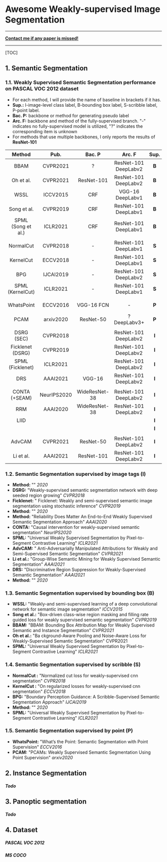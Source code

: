 # Awesome Weakly-supervised Image Segmentation

------

**<u>Contact me if any paper is missed!</u>**

------

[TOC]

## 1. Semantic Segmentation

### 1.1. Weakly Supervised Semantic Segmentation performance on PASCAL VOC 2012 dataset

- For each method, I will provide the name of baseline in brackets if it has. 
- **Sup.:** I-image-level class label, B-bounding box label, S-scribble label, P-point label.
- **Bac. P:** backbone or method for generating pseudo label
- **Arc. F:** backbone and method of the fully-supervised branch. "-" indicates no fully-supervised model is utilized, "?" indicates the corresponding item is unknown
- For methods that use multiple backbones, I only reports the results of **ResNet-101**

|       Method       |    Pub.     |    Bac. P     |        Arc. F         | Sup.  |    Extra data    | val  | test |
| :----------------: | :---------: | :-----------: | :-------------------: | :---: | :--------------: | :--: | :--: |
|        BBAM        |  CVPR2021   |       ?       | ResNet-101 DeepLabv2  | **B** |       MCG        | 73.7 | 73.7 |
|     Oh et al.      |  CVPR2021   |  ResNet-101   | ResNet-101 DeepLabv2  | **B** |     MS-COCO      | 74.6 | 76.1 |
|        WSSL        |  ICCV2015   |      CRF      |   VGG-16 DeepLabv1    | **B** |        -         | 60.6 | 62.2 |
|    Song et al.     |  CVPR2019   |      CRF      | ResNet-101  DeepLabv1 | **B** |        -         | 70.2 |  -   |
| SPML (Song et al.) |  ICLR2021   |      CRF      | ResNet-101  DeepLabv1 | **B** |        -         | 73.5 | 74.7 |
|                    |             |               |                       |       |                  |      |      |
|     NormalCut      |  CVPR2018   |       -       | ResNet-101 DeepLabv1  | **S** |        -         | 74.5 |  -   |
|     KernelCut      |  ECCV2018   |       -       | ResNet-101 DeepLabv1  | **S** |        -         | 75.0 |  -   |
|        BPG         |  IJCAI2019  |       -       | ResNet-101 DeepLabv2  | **S** |        -         | 76.0 |  -   |
|  SPML (KernelCut)  |  ICLR2021   |       -       | ResNet-101 DeepLabv1  | **S** |        -         | 76.1 |  -   |
|                    |             |               |                       |       |                  |      |      |
|     WhatsPoint     |  ECCV2016   |  VGG-16 FCN   |           -           | **P** | Objectness Prior | 46.1 |  -   |
|        PCAM        |  arxiv2020  |   ResNet-50   |     ? DeepLabv3+      | **P** |        -         | 70.5 |  -   |
|                    |             |               |                       |       |                  |      |      |
|     DSRG (SEC)     |  CVPR2018   |               | ResNet-101 DeepLabv2  | **I** |      MSRA-B      | 61.4 | 63.2 |
|  Ficklenet (DSRG)  |  CVPR2019   |               | ResNet-101 DeepLabv2  | **I** |      MSRA-B      | 64.9 | 65.3 |
|  SPML (Ficklenet)  |  ICLR2021   |               | ResNet-101 DeepLabv2  | **I** |      MSRA-B      | 69.5 | 71.6 |
|        DRS         |  AAAI2021   |    VGG-16     | ResNet-101 DeepLabv2  | **I** |      MSRA-B      | 71.2 | 71.4 |
|                    |             |               |                       |       |                  |      |      |
|   CONTA (+SEAM)    | NeurIPS2020 | WideResNet-38 | ResNet-101 DeepLabv2  | **I** |        -         | 66.1 | 66.7 |
|        RRM         |  AAAI2020   | WideResNet-38 | ResNet-101 DeepLabv2  | **I** |        -         | 66.3 | 66.5 |
|        LIID        |             |               |                       | **I** |                  | 66.5 | 67.5 |
|                    |             |               |                       | **I** |                  |      |      |
|                    |             |               |                       |       |                  |      |      |
|       AdvCAM       |  CVPR2021   |   ResNet-50   | ResNet-101 DeepLabv2  | **I** |        -         | 68.1 | 68.0 |
|     Li et al.      |  AAAI2021   |  ResNet-101   | ResNet-101 DeepLabv2  | **I** |        -         | 68.2 | 68.5 |

### 1.2. Semantic Segmentation supervised by image tags (I)

- **Method:** "" *2020*
- **DSRG:** "Weakly-supervised semantic segmentation network with deep seeded region growing" *CVPR2018*
- **Ficklenet:** " Ficklenet: Weakly and semi-supervised semantic image segmentation using stochastic inference" *CVPR2019*
- **Method:** "" *2020*
- **Method:** "Reliability Does Matter An End-to-End Weakly Supervised Semantic Segmentation Approach" *AAAI2020*
- **CONTA:** "Causal intervention for weakly-supervised semantic segmentation" *NeurIPS2020*
- **SPML:** "Universal Weakly Supervised Segmentation by Pixel-to-Segment Contrastive Learning" *ICLR2021*
- **AdvCAM:** " Anti-Adversarially Manipulated Attributions for Weakly and Semi-Supervised Semantic Segmentation" *CVPR2021*
- **Li et al.:** "Group-Wise Semantic Mining for Weakly Supervised Semantic Segmentation" *AAAI2021*
- **DRS:** "Discriminative Region Suppression for Weakly-Supervised Semantic Segmentation" *AAAI2021*
- **Method:** "" *2020*

### 1.3. Semantic Segmentation supervised by bounding box (B)

- **WSSL:** "Weakly-and semi-supervised learning of a deep convolutional network for semantic image segmentation" *ICCV2015*
- **Song et al.:** "Box-driven class-wise region masking and filling rate guided loss for weakly supervised semantic segmentation" *CVPR2019*
- **BBAM:** "BBAM: Bounding Box Attribution Map for Weakly Supervised Semantic and Instance Segmentation" *CVPR2021*
- **Oh et al.:** "Ba ckground-Aware Pooling and Noise-Aware Loss for Weakly-Supervised Semantic Segmentation" CVPR2021
- **SPML:** "Universal Weakly Supervised Segmentation by Pixel-to-Segment Contrastive Learning" *ICLR2021*

### 1.4. Semantic Segmentation supervised by scribble (S)

- **NormalCut :** "Normalized cut loss for weakly-supervised cnn segmentation" *CVPR2018*
- **KernelCut :** "On regularized losses for weakly-supervised cnn segmentation" *ECCV2018*
- **BPG:**  "Boundary Perception Guidance: A Scribble-Supervised Semantic Segmentation Approach" *IJCAI2019*
- **Method:** "" *2020*
- **SPML:** "Universal Weakly Supervised Segmentation by Pixel-to-Segment Contrastive Learning" *ICLR2021*

### 1.5. Semantic Segmentation supervised by point (P)

- **WhatsPoint:** "What’s the Point: Semantic Segmentation with Point Supervision" *ECCV2016*
- **PCAM:** "PCAMs: Weakly Supervised Semantic Segmentation Using Point Supervision" *arxiv2020*

## 2. Instance Segmentation

##### Todo

## 3. Panoptic segmentation

##### Todo

## 4. Dataset

##### PASCAL VOC 2012

##### MS COCO